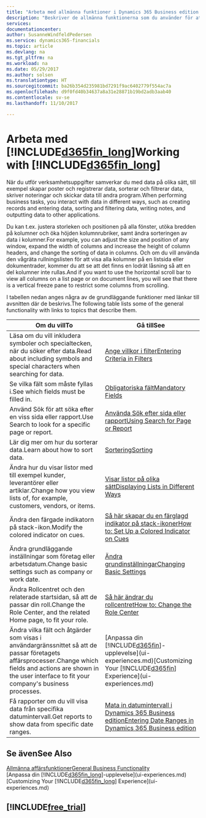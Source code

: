 ```yaml
---
title: "Arbeta med allmänna funktioner i Dynamics 365 Business edition | Microsoft Docs"
description: "Beskriver de allmänna funktionerna som du använder för att arbeta med data i Dynamics 365, ange värden, sortera data och ändra vyer."
services: 
documentationcenter: 
author: SusanneWindfeldPedersen
ms.service: dynamics365-financials
ms.topic: article
ms.devlang: na
ms.tgt_pltfrm: na
ms.workload: na
ms.date: 05/29/2017
ms.author: solsen
ms.translationtype: HT
ms.sourcegitcommit: ba26b354d235981bd7291f9ac6402779f554ac7a
ms.openlocfilehash: d9f0fd40b34637a8a31e28871b19bd2adb3aab40
ms.contentlocale: sv-se
ms.lasthandoff: 11/10/2017

---
```

# <a name="working-with-included365finlongincludesd365finlongmdmd"></a><span data-ttu-id="21e3f-103">Arbeta med [!INCLUDE[d365fin_long](includes/d365fin_long_md.md)]</span><span class="sxs-lookup"><span data-stu-id="21e3f-103">Working with [!INCLUDE[d365fin_long](includes/d365fin_long_md.md)]</span></span>
<span data-ttu-id="21e3f-104">När du utför verksamhetsuppgifter samverkar du med data på olika sätt, till exempel skapar poster och registrerar data, sorterar och filtrerar data, skriver noteringar och skickar data till andra program.</span><span class="sxs-lookup"><span data-stu-id="21e3f-104">When performing business tasks, you interact with data in different ways, such as creating records and entering data, sorting and filtering data, writing notes, and outputting data to other applications.</span></span>

<span data-ttu-id="21e3f-105">Du kan t.ex. justera storleken och positionen på alla fönster, utöka bredden på kolumner och öka höjden kolumnrubriker, samt ändra sorteringen av data i kolumner.</span><span class="sxs-lookup"><span data-stu-id="21e3f-105">For example, you can adjust the size and position of any window, expand the width of columns and increase the height of column headers, and change the sorting of data in columns.</span></span> <span data-ttu-id="21e3f-106">Och om du vill använda den vågräta rullningslisten för att visa alla kolumner på en listsida eller dokumentrader, kommer du att se att det finns en lodrät låsning så att en del kolumner inte rullas.</span><span class="sxs-lookup"><span data-stu-id="21e3f-106">And if you want to use the horizontal scroll bar to view all columns on a list page or on document lines, you will see that there is a vertical freeze pane to restrict some columns from scrolling.</span></span>

<span data-ttu-id="21e3f-107">I tabellen nedan anges några av de grundläggande funktioner med länkar till avsnitten där de beskrivs.</span><span class="sxs-lookup"><span data-stu-id="21e3f-107">The following table lists some of the general functionality with links to topics that describe them.</span></span>

| <span data-ttu-id="21e3f-108">Om du vill</span><span class="sxs-lookup"><span data-stu-id="21e3f-108">To</span></span> | <span data-ttu-id="21e3f-109">Gå till</span><span class="sxs-lookup"><span data-stu-id="21e3f-109">See</span></span> |
| --- | --- |
| <span data-ttu-id="21e3f-110">Läsa om du vill inkludera symboler och specialtecken, när du söker efter data.</span><span class="sxs-lookup"><span data-stu-id="21e3f-110">Read about including symbols and special characters when searching for data.</span></span> |[<span data-ttu-id="21e3f-111">Ange villkor i filter</span><span class="sxs-lookup"><span data-stu-id="21e3f-111">Entering Criteria in Filters</span></span>](ui-enter-criteria-filters.md) |
| <span data-ttu-id="21e3f-112">Se vilka fält som måste fyllas i.</span><span class="sxs-lookup"><span data-stu-id="21e3f-112">See which fields must be filled in.</span></span> |[<span data-ttu-id="21e3f-113">Obligatoriska fält</span><span class="sxs-lookup"><span data-stu-id="21e3f-113">Mandatory Fields</span></span>](ui-mandatory-fields.md) |
| <span data-ttu-id="21e3f-114">Använd Sök för att söka efter en viss sida eller rapport.</span><span class="sxs-lookup"><span data-stu-id="21e3f-114">Use Search to look for a specific page or report.</span></span> |[<span data-ttu-id="21e3f-115">Använda Sök efter sida eller rapport</span><span class="sxs-lookup"><span data-stu-id="21e3f-115">Using Search for Page or Report</span></span>](ui-search.md) |
| <span data-ttu-id="21e3f-116">Lär dig mer om hur du sorterar data.</span><span class="sxs-lookup"><span data-stu-id="21e3f-116">Learn about how to sort data.</span></span> |[<span data-ttu-id="21e3f-117">Sortering</span><span class="sxs-lookup"><span data-stu-id="21e3f-117">Sorting</span></span>](ui-sorting.md) |
| <span data-ttu-id="21e3f-118">Ändra hur du visar listor med till exempel kunder, leverantörer eller artiklar.</span><span class="sxs-lookup"><span data-stu-id="21e3f-118">Change how you view lists of, for example, customers, vendors, or items.</span></span> |[<span data-ttu-id="21e3f-119">Visar listor på olika sätt</span><span class="sxs-lookup"><span data-stu-id="21e3f-119">Displaying Lists in Different Ways</span></span>](across-display-lists-different-views.md) |
| <span data-ttu-id="21e3f-120">Ändra den färgade indikatorn på stack-ikon.</span><span class="sxs-lookup"><span data-stu-id="21e3f-120">Modify the colored indicator on cues.</span></span> |[<span data-ttu-id="21e3f-121">Så här skapar du en färglagd indikator på stack-ikoner</span><span class="sxs-lookup"><span data-stu-id="21e3f-121">How to: Set Up a Colored Indicator on Cues</span></span>](ui-how-setup-colored-indicator-cues.md) |
| <span data-ttu-id="21e3f-122">Ändra grundläggande inställningar som företag eller arbetsdatum.</span><span class="sxs-lookup"><span data-stu-id="21e3f-122">Change basic settings such as company or work date.</span></span> |[<span data-ttu-id="21e3f-123">Ändra grundinställningar</span><span class="sxs-lookup"><span data-stu-id="21e3f-123">Changing Basic Settings</span></span>](ui-change-basic-settings.md) |
| <span data-ttu-id="21e3f-124">Ändra Rollcentret och den relaterade startsidan, så att de passar din roll.</span><span class="sxs-lookup"><span data-stu-id="21e3f-124">Change the Role Center, and the related Home page, to fit your role.</span></span> |[<span data-ttu-id="21e3f-125">Så här ändrar du rollcentret</span><span class="sxs-lookup"><span data-stu-id="21e3f-125">How to: Change the Role Center</span></span>](change-role.md) |
| <span data-ttu-id="21e3f-126">Ändra vilka fält och åtgärder som visas i användargränssnittet så att de passar företagets affärsprocesser.</span><span class="sxs-lookup"><span data-stu-id="21e3f-126">Change which fields and actions are shown in the user interface to fit your company's business processes.</span></span> |<span data-ttu-id="21e3f-127">[Anpassa din [!INCLUDE[d365fin](includes/d365fin_md.md)]-upplevelse](ui-experiences.md)</span><span class="sxs-lookup"><span data-stu-id="21e3f-127">[Customizing Your [!INCLUDE[d365fin](includes/d365fin_md.md)] Experience](ui-experiences.md)</span></span> |
| <span data-ttu-id="21e3f-128">Få rapporter om du vill visa data från specifika datumintervall.</span><span class="sxs-lookup"><span data-stu-id="21e3f-128">Get reports to show data from specific date ranges.</span></span> |[<span data-ttu-id="21e3f-129">Mata in datumintervall i Dynamics 365 Business edition</span><span class="sxs-lookup"><span data-stu-id="21e3f-129">Entering Date Ranges in Dynamics 365 Business edition </span></span>](ui-enter-date-ranges.md) |

## <a name="see-also"></a><span data-ttu-id="21e3f-130">Se även</span><span class="sxs-lookup"><span data-stu-id="21e3f-130">See Also</span></span>
[<span data-ttu-id="21e3f-131">Allmänna affärsfunktioner</span><span class="sxs-lookup"><span data-stu-id="21e3f-131">General Business Functionality</span></span>](ui-across-business-areas.md)  
<span data-ttu-id="21e3f-132">[Anpassa din [!INCLUDE[d365fin_long](includes/d365fin_long_md.md)]-upplevelse](ui-experiences.md)</span><span class="sxs-lookup"><span data-stu-id="21e3f-132">[Customizing Your [!INCLUDE[d365fin_long](includes/d365fin_long_md.md)] Experience](ui-experiences.md)</span></span>  

## [!INCLUDE[free_trial](includes/free_trial_md.md)]

